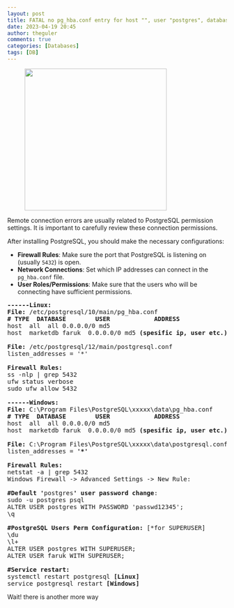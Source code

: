 ```yaml
---
layout: post
title: FATAL no pg_hba.conf entry for host "", user "postgres", database "postgres", no encryption
date: 2023-04-19 20:45
author: theguler
comments: true
categories: [Databases]
tags: [DB]
---
```

<!-- wp:image {"id":14423,"width":"326px","height":"auto","sizeSlug":"large","linkDestination":"none"} -->
<figure class="wp-block-image size-large is-resized"><img src="https://farukguler.com/assets/post_images/veritabanlarini-tutan-bir-fil-ciz.png?w=625" alt="" class="wp-image-14423" style="width:326px;height:auto" /></figure>
<!-- /wp:image -->

Remote connection errors are usually related to PostgreSQL permission settings.
It is important to carefully review these connection permissions.

After installing PostgreSQL, you should make the necessary configurations:
- **Firewall Rules**: Make sure the port that PostgreSQL is listening on (usually `5432`) is open.
- **Network Connections**: Set which IP addresses can connect in the `pg_hba.conf` file.
- **User Roles/Permissions**: Make sure that the users who will be connecting have sufficient permissions.

<!-- wp:preformatted -->
<pre class="wp-block-preformatted"><strong>------Linux:</strong><br><strong>File: </strong>/etc/postgresql/10/main/pg_hba.conf<br><strong># TYPE  DATABASE        USER            ADDRESS                 METHOD</strong><br>host  all  all 0.0.0.0/0 md5<br>host  marketdb faruk  0.0.0.0/0 md5 <strong>(spesific ip, user etc.)</strong><br><br><strong>File:</strong> /etc/postgresql/12/main/postgresql.conf<br>listen_addresses = '*'<br><br><strong>Firewall Rules:</strong><br>ss -nlp | grep 5432<br>ufw status verbose<br>sudo ufw allow 5432<br><br><strong>------Windows:</strong><br><strong>File:</strong> C:\Program Files\PostgreSQL\xxxxx\data\pg_hba.conf<br><strong># TYPE  DATABASE        USER            ADDRESS                 METHOD</strong><br>host  all  all 0.0.0.0/0 md5<br>host  marketdb faruk  0.0.0.0/0 md5 <strong>(spesific ip, user etc.)</strong><br><br><strong>File:</strong> C:\Program Files\PostgreSQL\xxxxx\data\postgresql.conf<br>listen_addresses = <strong>'*'</strong><br><br><strong>Firewall Rules:</strong><br>netstat -a | grep 5432<br>Windows Firewall -&gt; Advanced Settings -&gt; New Rule:<br><br><strong>#Default '</strong>postgres<strong>' user password change</strong>:<br>sudo -u postgres psql<br>ALTER USER postgres WITH PASSWORD 'passwd12345';<br>\q<br><br><strong>#PostgreSQL Users Perm Configuration:</strong> [*for SUPERUSER]<br>\du<br>\l+<br>ALTER USER postgres WITH SUPERUSER;<br>ALTER USER faruk WITH SUPERUSER;<br><br><strong>#Service restart:</strong><br>systemctl restart postgresql <strong>[Linux]</strong><br>service postgresql restart <strong>[Windows]</strong></pre>
<!-- /wp:preformatted -->

<!-- wp:paragraph -->
<p>Wait! there is another more way</p>
<!-- /wp:paragraph -->

